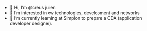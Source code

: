 - 👋 Hi, I’m @creus julien
- 👀 I’m interested in ew technologies, development and networks
- 🌱 I’m currently learning at Simplon to prepare a CDA (application developer designer).
